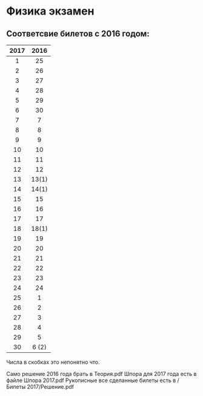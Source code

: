 # Физика экзамен
## Соответсвие билетов с 2016 годом:
| 2017 |  2016 |
|:----:|:-----:|
|   1  |   25  |
|   2  |   26  |
|   3  |   27  |
|   4  |   28  |
|   5  |   29  |
|   6  |   30  |
|   7  |   7   |
|   8  |   8   |
|   9  |   9   |
|  10  |   10  |
|  11  |   11  |
|  12  |   12  |
|  13  | 13(1) |
|  14  | 14(1) |
|  15  |   15  |
|  16  |   16  |
|  17  |   17  |
|  18  | 18(1) |
|  19  |   19  |
|  20  |   20  |
|  21  |   21  |
|  22  |   22  |
|  23  |   23  |
|  24  |   24  |
|  25  |   1   |
|  26  |   2   |
|  27  |   3   |
|  28  |   4   |
|  29  |   5   |
|  30  | 6 (2) |

Числа в скобках это непонятно что.

Само решение 2016 года брать в Теория.pdf
Шпора для 2017 года есть в файле Шпора 2017.pdf
Рукописные все сделанные билеты есть в /Билеты 2017/Решение.pdf
